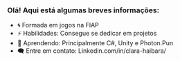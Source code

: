 ### Olá! Aqui está algumas breves informações:

- 🌀 Formada em jogos na FIAP 
- ⚡ Habilidades: Consegue se dedicar em projetos  
- 🌱 Aprendendo: Principalmente C#, Unity e Photon.Pun
- 🗨️ Entre em contato: Linkedin.com/in/clara-haibara/
